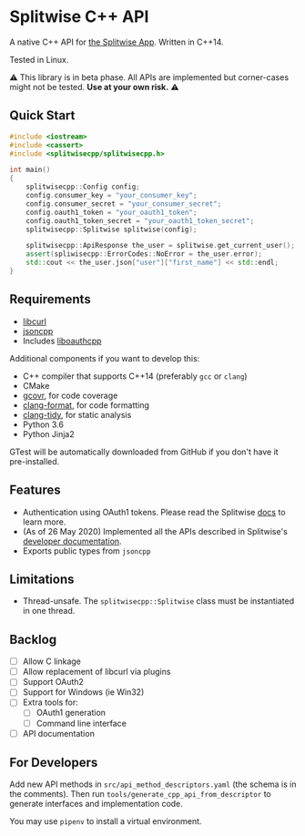 # Splitwise C++ API

A native C++ API for [the Splitwise App](https://www.splitwise.com/). Written in C++14.

Tested in Linux.

:warning: This library is in beta phase. All APIs are implemented but corner-cases might not be tested.
**Use at your own risk.** :warning:

## Quick Start

```cpp
#include <iostream>
#include <cassert>
#include <splitwisecpp/splitwisecpp.h>

int main()
{
    splitwisecpp::Config config;
    config.consumer_key = "your_consumer_key";
    config.consumer_secret = "your_consumer_secret";
    config.oauth1_token = "your_oauth1_token";
    config.oauth1_token_secret = "your_oauth1_token_secret";
    splitwisecpp::Splitwise splitwise(config);

    splitwisecpp::ApiResponse the_user = splitwise.get_current_user();
    assert(spliwisecpp::ErrorCodes::NoError = the_user.error);
    std::cout << the_user.json["user"]["first_name"] << std::endl;
}
```

## Requirements

- [libcurl](https://curl.haxx.se/libcurl/)
- [jsoncpp](https://github.com/open-source-parsers/jsoncpp)
- Includes [liboauthcpp](https://github.com/sirikata/liboauthcpp)

Additional components if you want to develop this:

- C++ compiler that supports C++14 (preferably `gcc` or `clang`)
- CMake
- [gcovr](https://gcovr.com/en/stable/), for code coverage
- [clang-format](https://clang.llvm.org/docs/ClangFormat.html), for code formatting
- [clang-tidy](https://clang.llvm.org/extra/clang-tidy/), for static analysis
- Python 3.6
- Python Jinja2

GTest will be automatically downloaded from GitHub if you don't have it pre-installed.

## Features

- Authentication using OAuth1 tokens.
  Please read the Splitwise [docs](http://dev.splitwise.com/#authentication) to learn more.
- (As of 26 May 2020) Implemented all the APIs described in
  Splitwise's [developer documentation](http://dev.splitwise.com/).
- Exports public types from `jsoncpp`

## Limitations

- Thread-unsafe. The `splitwisecpp::Splitwise` class must be instantiated in one thread.

## Backlog

- [ ] Allow C linkage
- [ ] Allow replacement of libcurl via plugins
- [ ] Support OAuth2
- [ ] Support for Windows (ie Win32)
- [ ] Extra tools for:
  - [ ] OAuth1 generation
  - [ ] Command line interface
- [ ] API documentation

## For Developers

Add new API methods in `src/api_method_descriptors.yaml` (the schema is in the comments).
Then run `tools/generate_cpp_api_from_descriptor` to generate interfaces and implementation code.

You may use `pipenv` to install a virtual environment.
